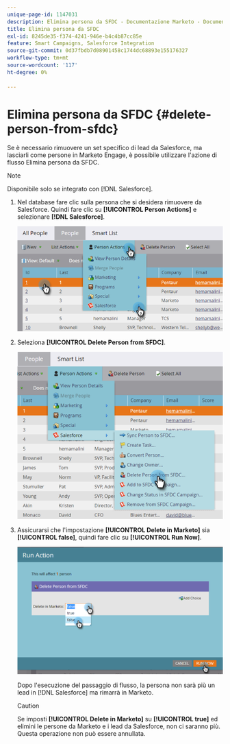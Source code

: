 ```yaml
---
unique-page-id: 1147031
description: Elimina persona da SFDC - Documentazione Marketo - Documentazione del prodotto
title: Elimina persona da SFDC
exl-id: 8245de35-f374-4241-946e-b4c4b87cc85e
feature: Smart Campaigns, Salesforce Integration
source-git-commit: 0d37fbdb7d08901458c1744dc68893e155176327
workflow-type: tm+mt
source-wordcount: '117'
ht-degree: 0%

---
```


# Elimina persona da SFDC {#delete-person-from-sfdc}

Se è necessario rimuovere un set specifico di lead da Salesforce, ma lasciarli come persone in Marketo Engage, è possibile utilizzare l&#39;azione di flusso Elimina persona da SFDC.

>[!NOTE]
>
>Disponibile solo se integrato con [!DNL Salesforce].

1. Nel database fare clic sulla persona che si desidera rimuovere da Salesforce. Quindi fare clic su **[!UICONTROL Person Actions]** e selezionare **[!DNL Salesforce]**.

   ![](assets/delete-person-from-sfdc-1.png)

1. Seleziona **[!UICONTROL Delete Person from SFDC]**.

   ![](assets/delete-person-from-sfdc-2.png)

1. Assicurarsi che l&#39;impostazione **[!UICONTROL Delete in Marketo]** sia **[!UICONTROL false]**, quindi fare clic su **[!UICONTROL Run Now]**.

   ![](assets/delete-person-from-sfdc-3.png)

   Dopo l&#39;esecuzione del passaggio di flusso, la persona non sarà più un lead in [!DNL Salesforce] ma rimarrà in Marketo.

   >[!CAUTION]
   >
   >Se imposti **[!UICONTROL Delete in Marketo]** su **[!UICONTROL true]** ed elimini le persone da Marketo e i lead da Salesforce, non ci saranno più. Questa operazione non può essere annullata.
